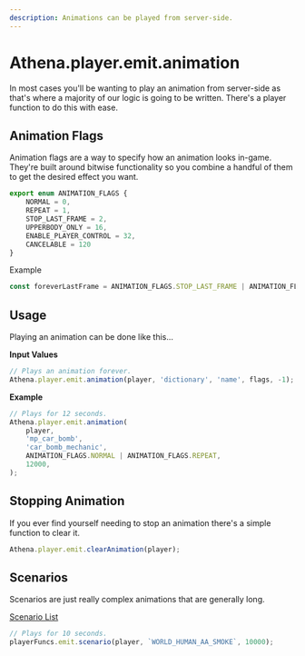 ```yaml
---
description: Animations can be played from server-side.
---
```


# Athena.player.emit.animation

In most cases you'll be wanting to play an animation from server-side as that's where a majority of our logic is going to be written. There's a player function to do this with ease.

## Animation Flags

Animation flags are a way to specify how an animation looks in-game. They're built around bitwise functionality so you combine a handful of them to get the desired effect you want.

```typescript
export enum ANIMATION_FLAGS {
    NORMAL = 0,
    REPEAT = 1,
    STOP_LAST_FRAME = 2,
    UPPERBODY_ONLY = 16,
    ENABLE_PLAYER_CONTROL = 32,
    CANCELABLE = 120
}
```

Example

```typescript
const foreverLastFrame = ANIMATION_FLAGS.STOP_LAST_FRAME | ANIMATION_FLAGS.UPPERBODY_ONLY;
```

## Usage

Playing an animation can be done like this...

**Input Values**

```typescript
// Plays an animation forever.
Athena.player.emit.animation(player, 'dictionary', 'name', flags, -1);
```

**Example**

```typescript
// Plays for 12 seconds.
Athena.player.emit.animation(
    player,
    'mp_car_bomb',
    'car_bomb_mechanic',
    ANIMATION_FLAGS.NORMAL | ANIMATION_FLAGS.REPEAT,
    12000,
);
```

## Stopping Animation

If you ever find yourself needing to stop an animation there's a simple function to clear it.

```typescript
Athena.player.emit.clearAnimation(player);
```

## Scenarios

Scenarios are just really complex animations that are generally long.

[Scenario List](https://github.com/Santagain/gtav-scenarios)

```typescript
// Plays for 10 seconds.
playerFuncs.emit.scenario(player, `WORLD_HUMAN_AA_SMOKE`, 10000);
```